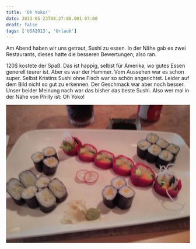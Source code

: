 ```yaml
---
title: 'Oh Yoko!'
date: 2013-05-23T08:27:00.001-07:00
draft: false
tags: ['USA2013', 'Urlaub']
---
```


Am Abend haben wir uns getraut, Sushi zu essen. In der Nähe gab es zwei Restaurants, dieses hatte die besseren Bewertungen, also ran.

120$ kostete der Spaß. Das ist happig, selbst für Amerika, wo gutes Essen generell teurer ist. Aber es war der Hammer. Vom Aussehen war es schon super. Selbst Kristins Sushi ohne Fisch war so schön angerichtet. Leider auf dem Bild nicht so gut zu erkennen. Der Geschmack war aber noch besser. Unser beider Meinung nach war das bisher das beste Sushi. Also wer mal in der Nähe von Philly ist: Oh Yoko!

![](/urlaub11to15-images/13/IMG_20130522_194644.jpg)